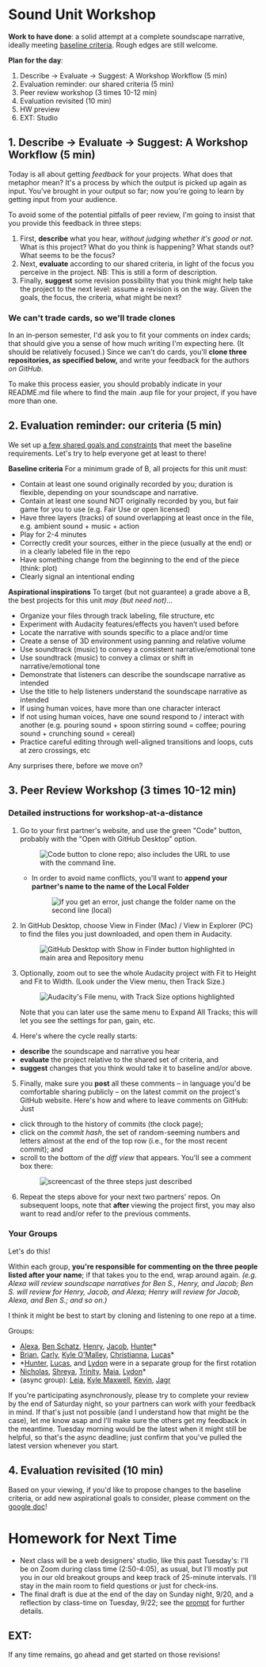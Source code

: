 
# Sound Unit Workshop

**Work to have done**: a solid attempt at a complete soundscape narrative, ideally meeting <a href="http://bit.ly/cdm2020fall-notes#heading=h.wke68rgfiqrs">baseline criteria</a>. Rough edges are still welcome.

**Plan for the day**:

1. Describe -> Evaluate -> Suggest: A Workshop Workflow (5 min)
2. Evaluation reminder: our shared criteria (5 min)
3. Peer review workshop (3 times 10-12 min)
4. Evaluation revisited (10 min)
5. HW preview
6. EXT: Studio



## 1. Describe -> Evaluate -> Suggest: A Workshop Workflow (5 min)

Today is all about getting _feedback_ for your projects. What does that metaphor mean? It's a process by which the output is picked up again as input. You've brought in your output so far; now you're going to learn by getting input from your audience.

<!-- A lot of peer review fails because it falls to one of two extremes: noncommittal nods, or non-stop nitpicking. Neither really takes advantage of the output we have in front of us. -->

To avoid some of the potential pitfalls of peer review, I'm going to insist that you provide this feedback in three steps:
<div class="alert alert-info">
<ol><li> First, <strong>describe</strong> what you hear, <em>without judging whether it's good or not</em>. What is this project? What do you think is happening? What stands out? What seems to be the focus? <!-- A lot of times as writers, even soundwriters, we don't even know if our audience is getting the main point we want to get across. This is a way of finding out. --></li>
<li>Next, <strong>evaluate</strong> according to our shared criteria, in light of the focus you perceive in the project. NB: This is still a form of description.<!-- It's not about "good" or "bad" in the abstract but about where it meets or misses the shared or stated goals. --></li>
<li>Finally, <strong>suggest</strong> some revision possibility that you think might help take the project to the next level: assume a revision is on the way. Given the goals, the focus, the criteria, what might be next? <!-- Pose your comments as a suggestion, not a command: and interpret comments you receive as suggestions, not commands. --></li>
</ol>
</div>

### We can't trade cards, so we'll trade clones

In an in-person semester, I'd ask you to fit your comments on index cards; that should give you a sense of how much writing I'm expecting here. (It should be relatively focused.) Since we can't do cards, you'll **clone three repositories, as specified below,** and write your feedback for the authors _on GitHub_.

<div class="alert alert-info">
To make this process easier, you should probably indicate in your README.md file where to find the main .aup file for your project, if you have more than one.
</div>


## 2. Evaluation reminder: our criteria (5 min)
We set up [a few shared goals and constraints](http://bit.ly/cdm2020fall-notes#heading=h.wke68rgfiqrs) that meet the baseline requirements. Let's try to help everyone get at least to there!


<strong>Baseline criteria</strong>
For a minimum grade of B, all projects for this unit <em>must</em>:
<ul><li>Contain at least one sound originally recorded by you; duration is flexible, depending on your soundscape and narrative.</li>
<li>Contain at least one sound NOT originally recorded by you, but fair game for you to use (e.g. Fair Use or open licensed)</li>
<li>Have three layers (tracks) of sound overlapping at least once in the file, e.g. ambient sound + music + action</li>
<li>Play for 2-4 minutes</li>
<li>Correctly credit your sources, either in the piece (usually at the end) or in a clearly labeled file in the repo</li>
<li>Have something change from the beginning to the end of the piece (think: plot)</li>
<li>Clearly signal an intentional ending</li>
</ul>

<strong>Aspirational inspirations</strong>
To target (but not guarantee) a grade above a B, the best projects for this unit _may (but need not)_...

<ul>
<li>Organize your files through track labeling, file structure, etc</li>
<li>Experiment with Audacity features/effects you haven’t used before</li>
<li>Locate the narrative with sounds specific to a place and/or time</li>
<li>Create a sense of 3D environment using panning and relative volume</li>
<li>Use soundtrack (music) to convey a consistent narrative/emotional tone</li>
<li>Use soundtrack (music) to convey a climax or shift in narrative/emotional tone</li>
<li>Demonstrate that listeners can describe the soundscape narrative as intended</li>
<li>Use the title to help listeners understand the soundscape narrative as intended</li>
<li>If using human voices, have more than one character interact</li>
<li>If not using human voices, have one sound respond to / interact with another (e.g. pouring sound + spoon stirring sound = coffee; pouring sound + crunching sound = cereal)</li>
<li>Practice careful editing through well-aligned transitions and loops, cuts at zero crossings, etc</li>
    </ul>

Any surprises there, before we move on?

## 3. Peer Review Workshop (3 times 10-12 min)

### Detailed instructions for workshop-at-a-distance

1. Go to your first partner's website, and use the green "Code" button, probably with the "Open with GitHub Desktop" option. <figure><img src="../assets/img/github--clone-code.png" alt="Code button to clone repo; also includes the URL to use with the command line." /></figure>
    - In order to avoid name conflicts, you'll want to **append your partner's name to the name of the Local Folder**  <figure><img src="../assets/img/github-desktop--directory-not-empty.png" alt="if you get an error, just change the folder name on the second line (local)" /></figure>

2. In GitHub Desktop, choose View in Finder (Mac) / View in Explorer (PC) to find the files you just downloaded, and open them in Audacity.<figure><img src="../assets/img/github-desktop--show-in-finder.png" alt="GitHub Desktop with Show in Finder button highlighted in main area and Repository menu"/></figure>

3. Optionally, zoom out to see the whole Audacity project with Fit to Height and Fit to Width. (Look under the View menu, then Track Size.) <figure><img src="../assets/img/audacity--fit-to-height-and-width.png" alt="Audacity's File menu, with Track Size options highlighted" /></figure> Note that you can later use the same menu to Expand All Tracks; this will let you see the settings for pan, gain, etc.

4. Here's where the cycle really starts:
  * **describe** the soundscape and narrative you hear
  * **evaluate** the project relative to the shared set of criteria, and
  * **suggest** changes that you think would take it to baseline and/or above.

5. Finally, make sure you **post** all these comments – in language you'd be comfortable sharing publicly – on the latest commit on the project's GitHub website. Here's how and where to leave comments on GitHub: Just
  * click through to the history of commits (the clock page);
  * click on the _commit hash_, the set of random-seeming numbers and letters almost at the end of the top row (i.e., for the most recent commit); and
  * scroll to the bottom of the _diff view_ that appears. You'll see a comment box there: <figure><img src="../assets/img/github--comment-on-commit.gif" alt="screencast of the three steps just described"/></figure>

6. Repeat the steps above for your next two partners' repos. On subsequent loops, note that **after** viewing the project first, you may also want to read and/or refer to the previous comments.

### Your Groups
<div class="alert alert-success">
Let's do this!
</div>

Within each group, **you're responsible for commenting on the three people listed after your name**; if that takes you to the end, wrap around again. _(e.g. Alexa will review soundscape narratives for Ben S., Henry, and Jacob; Ben S. will review for Henry, Jacob, and Alexa; Henry will review for Jacob, Alexa, and Ben S.; and so on.)_

I think it might be best to start by cloning and listening to one repo at a time.

Groups:

* [Alexa](https://github.com/AlexaSpaventa/soundscape2020fall), [Ben Schatz](https://github.com/bschatz17/soundscape2020fall), [Henry](https://github.com/heh44/soundscape2020fall), [Jacob](https://github.com/JTH74/soundscape2020fall),
[Hunter](https://github.com/hjo6/soundscape2020fall)*
* [Brian](https://github.com/briansostek/soundscape2020fall), [Carly](https://github.com/carlystanford/soundscape2020fall), [Kyle O'Malley](https://github.com/jkomalley/soundscape2020fall), [Christianna](https://github.com/csk32/soundscape2020fall), [Lucas](https://github.com/LDib/soundscape2020fall)*
* *[Hunter](https://github.com/hjo6/soundscape2020fall), [Lucas](https://github.com/LDib/soundscape2020fall), and  [Lydon](https://github.com/LLP37/soundscape2020fall) were in a separate group for the first rotation
* [Nicholas](https://github.com/peekssezin/soundscape2020fall), [Shreya](https://github.com/shreyababu/soundscape2020fall), [Trinity](https://github.com/trinitymccool/soundscape2020fall), [Maia](https://github.com/Maials268/soundscape2020fall), [Lydon](https://github.com/LLP37/soundscape2020fall)*
* (async group): [Leia](https://github.com/leiawerner/soundscape2020fall), [Kyle Maxwell](https://github.com/KyleMaxwell1224/soundscape2020fall), [Kevin](https://github.com/kevdliedel/soundscape2020fall), [Jagr](https://github.com/jeepy33/soundscape2020fall)

<div class="alert alert-warning">
If you're participating asynchronously, please try to complete your review by the end of Saturday night, so your partners can work with your feedback in mind. If that's just not possible (and I understand how that might be the case), let me know asap and I'll make sure the others get my feedback in the meantime. Tuesday morning would be the latest when it might still be helpful, so that's the async deadline; just confirm that you've pulled the latest version whenever you start.
</div>



## 4. Evaluation revisited (10 min)
Based on your viewing, if you'd like to propose changes to the baseline criteria, or add new aspirational goals to consider, please comment on the [google doc](http://bit.ly/cdm2020fall-notes#heading=h.wke68rgfiqrs)!


# Homework for Next Time
<!-- Ack, forgot to include the blog post! Add it back in next time. -->
* Next class will be a web designers' studio, like this past Tuesday's: I'll be on Zoom during class time (2:50-4:05), as usual, but I'll mostly put you in our old breakout groups and keep track of 25-minute intervals. I'll stay in the main room to field questions or just for check-ins.
* The final draft is due at the end of the day on Sunday night, 9/20, and a reflection by class-time on Tuesday, 9/22; see the [prompt](https://github.com/benmiller314/soundscape2020fall) for further details.


## EXT:
If any time remains, go ahead and get started on those revisions!
